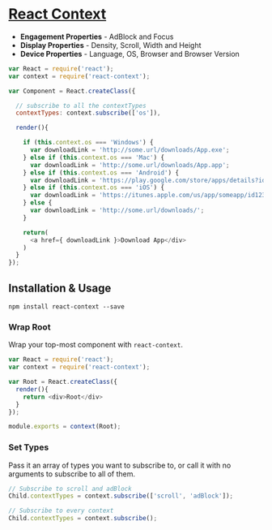 # [React Context](http://casesandberg.github.io/react-context/)

* **Engagement Properties** - AdBlock and Focus
* **Display Properties** - Density, Scroll, Width and Height
* **Device Properties** - Language, OS, Browser and Browser Version

```javascript
var React = require('react');
var context = require('react-context');

var Component = React.createClass({

  // subscribe to all the contextTypes
  contextTypes: context.subscribe(['os']),

  render(){

    if (this.context.os === 'Windows') {
      var downloadLink = 'http://some.url/downloads/App.exe';
    } else if (this.context.os === 'Mac') {
      var downloadLink = 'http://some.url/downloads/App.app';
    } else if (this.context.os === 'Android') {
      var downloadLink = 'https://play.google.com/store/apps/details?id=com.app.some';
    } else if (this.context.os === 'iOS') {
      var downloadLink = 'https://itunes.apple.com/us/app/someapp/id12345678';
    } else {
      var downloadLink = 'http://some.url/downloads/';
    }

    return(
      <a href={ downloadLink }>Download App</div>
    )
  }
});
```

## Installation & Usage

```
npm install react-context --save
```

### Wrap Root
Wrap your top-most component with `react-context`.

```javascript
var React = require('react');
var context = require('react-context');

var Root = React.createClass({
  render(){
    return <div>Root</div>
  }
});

module.exports = context(Root);
```

### Set Types
Pass it an array of types you want to subscribe to, or call it with no arguments to subscribe to all of them.

```javascript
// Subscribe to scroll and adBlock
Child.contextTypes = context.subscribe(['scroll', 'adBlock']);

// Subscribe to every context
Child.contextTypes = context.subscribe();
```
